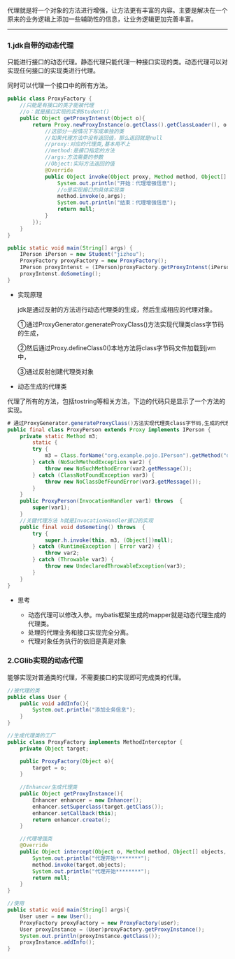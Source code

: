 代理就是将一个对象的方法进行增强，让方法更有丰富的内容。主要是解决在一个原来的业务逻辑上添加一些辅助性的信息，让业务逻辑更加完善丰富。

---

### 1.jdk自带的动态代理

只能进行接口的动态代理。静态代理只能代理一种接口实现的类。动态代理可以对实现任何接口的实现类进行代理。

同时可以代理一个接口中的所有方法。

```java
public class ProxyFactory {
    //只能是有接口的类才能被代理
    //o：就是接口实现的实例Student()
    public Object getProxyIntenst(Object o){
        return Proxy.newProxyInstance(o.getClass().getClassLoader(), o.getClass().getInterfaces(), new InvocationHandler() {
            //这部分一般情况下写成单独的类
            //如果代理方法中没有返回值，那么返回就是null
            //proxy:对应的代理类,基本用不上
            //method:是接口指定的方法
            //args:方法需要的参数
            //Object:实际方法返回的值
            @Override
            public Object invoke(Object proxy, Method method, Object[] args) throws Throwable {
                System.out.println("开始：代理增强信息");
                //o是实现接口的具体实现类
                method.invoke(o,args);
                System.out.println("结束：代理增强信息");
                return null;
            }
        });
    }
}
```

```java
public static void main(String[] args) {
    IPerson iPerson = new Student("jizhou");
    ProxyFactory proxyFactory = new ProxyFactory();
    IPerson proxyIntenst = (IPerson)proxyFactory.getProxyIntenst(iPerson);
    proxyIntenst.doSometing();
}
```

- 实现原理

  jdk是通过反射的方法进行动态代理类的生成，然后生成相应的代理对象。

  ①通过ProxyGenerator.generateProxyClass()方法实现代理类class字节码的生成，

  ②然后通过Proxy.defineClass0()本地方法将class字节码文件加载到jvm中，

  ③通过反射创建代理类对象

- 动态生成的代理类

代理了所有的方法，包括tostring等相关方法，下边的代码只是显示了一个方法的实现。

```java
# 通过ProxyGenerator.generateProxyClass()方法实现代理类class字节码,生成的代理类
public final class ProxyPerson extends Proxy implements IPerson {
    private static Method m3;
        static {
        try {
            m3 = Class.forName("org.example.pojo.IPerson").getMethod("doSometing");
        } catch (NoSuchMethodException var2) {
            throw new NoSuchMethodError(var2.getMessage());
        } catch (ClassNotFoundException var3) {
            throw new NoClassDefFoundError(var3.getMessage());
        }
    }
    public ProxyPerson(InvocationHandler var1) throws  {
        super(var1);
    }
    //关键代理方法 h就是InvocationHandler接口的实现
    public final void doSometing() throws  {
        try {
            super.h.invoke(this, m3, (Object[])null);
        } catch (RuntimeException | Error var2) {
            throw var2;
        } catch (Throwable var3) {
            throw new UndeclaredThrowableException(var3);
        }
    }
}
```

- 思考

  - 动态代理可以修改入参。mybatis框架生成的mapper就是动态代理生成的代理类。
  - 处理的代理业务和接口实现完全分离。
  - 代理对象任务执行的依旧是真是对象

### 2.CGlib实现的动态代理

能够实现对普通类的代理，不需要接口的实现即可完成类的代理。

```java
//被代理的类
public class User {
    public void addInfo(){
        System.out.println("添加业务信息");
    }
}
```

```java
//生成代理类的工厂
public class ProxyFactory implements MethodInterceptor {
    private Object target;

    public ProxyFactory(Object o){
        target = o;
    }
    
    //Enhancer生成代理类
    public Object getProxyInstance(){
        Enhancer enhancer = new Enhancer();
        enhancer.setSuperclass(target.getClass());
        enhancer.setCallback(this);
        return enhancer.create();
    }

    //代理增强类
    @Override
    public Object intercept(Object o, Method method, Object[] objects, MethodProxy methodProxy) throws Throwable {
        System.out.println("代理开始********");
        method.invoke(target,objects);
        System.out.println("代理开始********");
        return null;
    }
}
```

```java
//使用
public static void main(String[] args){
    User user = new User();
    ProxyFactory proxyFactory = new ProxyFactory(user);
    User proxyInstance = (User)proxyFactory.getProxyInstance();
    System.out.println(proxyInstance.getClass());
    proxyInstance.addInfo();
}
```